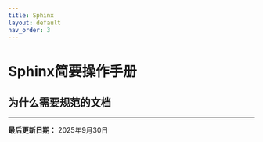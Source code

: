 ```yaml
---
title: Sphinx
layout: default
nav_order: 3
---
```

# Sphinx简要操作手册

## 为什么需要规范的文档



---

**最后更新日期：** 2025年9月30日
